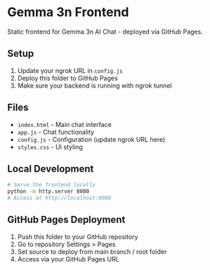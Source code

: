 # Gemma 3n Frontend

Static frontend for Gemma 3n AI Chat - deployed via GitHub Pages.

## Setup

1. Update your ngrok URL in `config.js`
2. Deploy this folder to GitHub Pages
3. Make sure your backend is running with ngrok tunnel

## Files

- `index.html` - Main chat interface  
- `app.js` - Chat functionality
- `config.js` - Configuration (update ngrok URL here)
- `styles.css` - UI styling

## Local Development

```bash
# Serve the frontend locally
python -m http.server 8080
# Access at http://localhost:8080
```

## GitHub Pages Deployment

1. Push this folder to your GitHub repository
2. Go to repository Settings > Pages
3. Set source to deploy from main branch / root folder
4. Access via your GitHub Pages URL